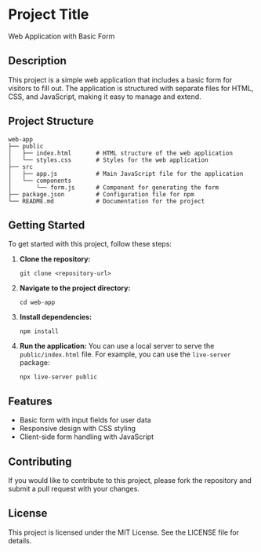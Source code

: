# Project Title

Web Application with Basic Form

## Description

This project is a simple web application that includes a basic form for visitors to fill out. The application is structured with separate files for HTML, CSS, and JavaScript, making it easy to manage and extend.

## Project Structure

```
web-app
├── public
│   ├── index.html       # HTML structure of the web application
│   └── styles.css       # Styles for the web application
├── src
│   ├── app.js           # Main JavaScript file for the application
│   └── components
│       └── form.js      # Component for generating the form
├── package.json         # Configuration file for npm
└── README.md            # Documentation for the project
```

## Getting Started

To get started with this project, follow these steps:

1. **Clone the repository:**
   ```
   git clone <repository-url>
   ```

2. **Navigate to the project directory:**
   ```
   cd web-app
   ```

3. **Install dependencies:**
   ```
   npm install
   ```

4. **Run the application:**
   You can use a local server to serve the `public/index.html` file. For example, you can use the `live-server` package:
   ```
   npx live-server public
   ```

## Features

- Basic form with input fields for user data
- Responsive design with CSS styling
- Client-side form handling with JavaScript

## Contributing

If you would like to contribute to this project, please fork the repository and submit a pull request with your changes.

## License

This project is licensed under the MIT License. See the LICENSE file for details.